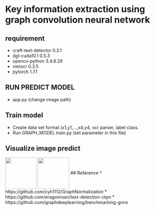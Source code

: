 # Key information extraction using graph convolution neural network
## requirement
* craft-text-detector  0.3.1 
* dgl-cuda10.1         0.5.3
* opencv-python        3.4.8.29 
* vietocr              0.3.5
* pytorch              1.7.1
## RUN PREDICT MODEL
* app.py (change image path)
## Train model
* Create data set format (x1,y1,...,x4,y4, ocr parser, label class.
* Run GRAPH_MODEL train.py (set parameter in this file)
## Visualize image predict
<img align="center" width="100" height="100" src="./images/2.jp">
<img align="center" width="100" height="100" src="./images/1.jp">
## Reference
* https://github.com/cyh1112/GraphNormalization
* https://github.com/eragonruan/text-detection-ctpn
* https://github.com/graphdeeplearning/benchmarking-gnns
